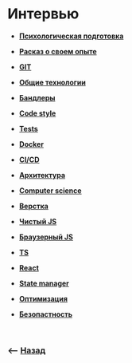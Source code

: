 # Интервью

* **<a href="./pages/psychological-preparation/readme.md">Психологическая подготовка</a>**
* **<a href="./pages/about-me/readme.md">Расказ о своем опыте</a>**

* **<a href="./pages/git/readme.md">GIT</a>**
* **<a href="./pages/common/readme.md">Общие технологии</a>**
* **<a href="./pages/bundler/readme.md">Бандлеры</a>**
* **<a href="./pages/code-style/readme.md">Code style</a>**
* **<a href="./pages/tests/readme.md">Tests</a>**
* **<a href="./pages/docker/readme.md">Docker</a>**
* **<a href="./pages/ci-cd/readme.md">CI/CD</a>**
* **<a href="./pages/architecture/readme.md">Архитектура</a>**
* **<a href="./pages/computer-science/readme.md">Computer science</a>**
* **<a href="./pages/page-proof/readme.md">Верстка</a>**
* **<a href="./pages/clear-js/readme.md">Чистый JS</a>**
* **<a href="./pages/browser-js/readme.md">Браузерный JS</a>**
* **<a href="./pages/ts/readme.md">TS</a>**
* **<a href="./pages/react/readme.md">React</a>**
* **<a href="./pages/react/readme.md">State manager</a>**
* **<a href="./pages/optimization/readme.md">Оптимизация</a>**  
* **<a href="./pages/security/readme.md">Безопастность</a>**

<br>

### ⟵ **<a href="../../readme.md">Назад</a>**